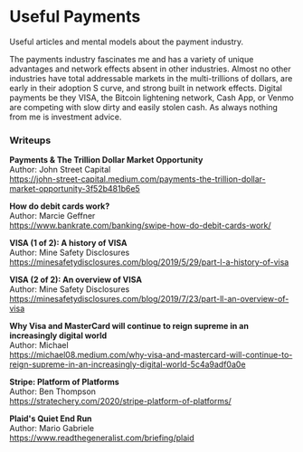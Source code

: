 # Useful Payments
Useful articles and mental models about the payment industry.

The payments industry fascinates me and has a variety of unique advantages and network effects absent in other industries. Almost no other industries have total addressable markets in the multi-trillions of dollars, are early in their adoption S curve, and strong built in network effects. Digital payments be they VISA, the Bitcoin lightening network, Cash App, or Venmo are competing with slow dirty and easily stolen cash. As always nothing from me is investment advice. 

### Writeups  

**Payments & The Trillion Dollar Market Opportunity**  
Author: John Street Capital  
https://john-street-capital.medium.com/payments-the-trillion-dollar-market-opportunity-3f52b481b6e5  

**How do debit cards work?**  
Author: Marcie Geffner   
https://www.bankrate.com/banking/swipe-how-do-debit-cards-work/  

**VISA (1 of 2): A history of VISA**  
Author: Mine Safety Disclosures  
https://minesafetydisclosures.com/blog/2019/5/29/part-l-a-history-of-visa  

**VISA (2 of 2): An overview of VISA**  
Author: Mine Safety Disclosures  
https://minesafetydisclosures.com/blog/2019/7/23/part-ll-an-overview-of-visa

**Why Visa and MasterCard will continue to reign supreme in an increasingly digital world**  
Author: Michael  
https://michael08.medium.com/why-visa-and-mastercard-will-continue-to-reign-supreme-in-an-increasingly-digital-world-5c4a9adf0a0e  

**Stripe: Platform of Platforms**  
Author: Ben Thompson  
https://stratechery.com/2020/stripe-platform-of-platforms/  

**Plaid's Quiet End Run**  
Author: Mario Gabriele    
https://www.readthegeneralist.com/briefing/plaid  

